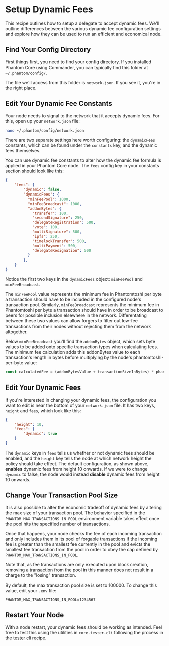 # Setup Dynamic Fees

This recipe outlines how to setup a delegate to accept dynamic fees. We'll outline differences between the various dynamic fee configuration settings and explore how they can be used to run an efficient and economical node.

## Find Your Config Directory

First things first, you need to find your config directory. If you installed Phantom Core using Commander, you can typically find this folder at `~/.phantom/config/`.

The file we'll access from this folder is `network.json`. If you see it, you're in the right place.

## Edit Your Dynamic Fee Constants

Your node needs to signal to the network that it accepts dynamic fees. For this, open up your `network.json` file:
```bash
nano ~/.phantom/config/network.json
```
There are two separate settings here worth configuring: the `dynamicFees` constants, which can be found under the `constants` key, and the dynamic fees themselves.

You can use dynamic fee constants to alter how the dynamic fee formula is applied in your Phantom Core node. The `fees` config key in your constants section should look like this:
```json
{
    "fees": {
        "dynamic": false,
        "dynamicFees": {
          "minFeePool": 1000,
          "minFeeBroadcast": 1000,
          "addonBytes": {
            "transfer": 100,
            "secondSignature": 250,
            "delegateRegistration": 500,
            "vote": 100,
            "multiSignature": 500,
            "ipfs": 250,
            "timelockTransfer": 500,
            "multiPayment": 500,
            "delegateResignation": 500
          }
        },
    }
}
```
Notice the first two keys in the `dynamicFees` object: `minFeePool` and `minFeeBroadcast`.

The `minFeePool` value represents the minimum fee in Phantomtoshi per byte a transaction should have to be included in the configured node's transaction pool. Similarly, `minFeeBroadcast` represents the minimum fee in Phantomtoshi per byte a transaction should have in order to be broadcast to peers for possible inclusion elsewhere in the network. Differentating between these two values can allow forgers to filter out low-fee transactions from their nodes without rejecting them from the network altogether.

Below `minFeeBroadcast` you'll find the `addonBytes` object, which sets byte values to be added onto specific transaction types when calculating fees. The minimum fee calculation adds this addonBytes value to each transaction's length in bytes before multiplying by the node's phantomtoshi-per-byte value:
```js
const calculatedFee = (addonBytesValue + transactionSizeInBytes) * phantomtoshiPerByte
```
## Edit Your Dynamic Fees

If you're interested in changing your dynamic fees, the configuration you want to edit is near the bottom of your `network.json` file. It has two keys, `height` and `fees`, which look like this:
```json
{
    "height": 10,
    "fees": {
        "dynamic": true
    }
}
```
The `dynamic` keys in `fees` tells us whether or not dynamic fees should be enabled, and the `height` key tells the node at which network height the policy should take effect. The default configuration, as shown above, **enables** dynamic fees from height 10 onwards. If we were to change `dynamic` to false, the node would instead **disable** dynamic fees from height 10 onwards.

## Change Your Transaction Pool Size

It is also possible to alter the economic tradeoff of dynamic fees by altering the max size of your transaction pool. The behavior specified in the `PHANTOM_MAX_TRANSACTIONS_IN_POOL` environment variable takes effect once the pool hits the specified number of transactions.

Once that happens, your node checks the fee of each incoming transaction and only includes them in its pool of forgable transactions if the incoming fee is greater than the smallest fee currently in the pool and evicts the smallest fee transaction from the pool in order to obey the cap defined by `PHANTOM_MAX_TRANSACTIONS_IN_POOL`.

Note that, as fee transactions are only executed upon block creation, removing a transaction from the pool in this manner does not result in a charge to the "losing" transaction.

By default, the max transaction pool size is set to 100000. To change this value, edit your `.env` file:
```env
PHANTOM_MAX_TRANSACTIONS_IN_POOL=1234567
```
## Restart Your Node

With a node restart, your dynamic fees should be working as intended. Feel free to test this using the utilities in `core-tester-cli` following the process in the [tester cli](https://docs.phantom.org/cookbook/developer/tester-cli-transaction.html) recipe.
